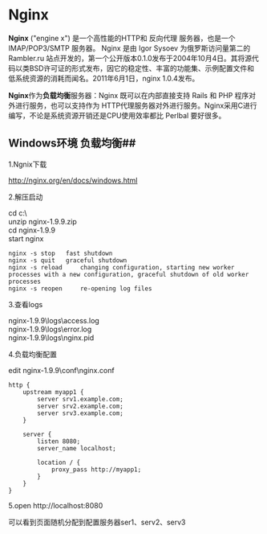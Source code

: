 # Nginx #

 **Nginx** ("engine x") 是一个高性能的HTTP和 反向代理 服务器，也是一个 IMAP/POP3/SMTP 服务器。 Nginx 是由 Igor Sysoev 为俄罗斯访问量第二的 Rambler.ru 站点开发的，第一个公开版本0.1.0发布于2004年10月4日。其将源代码以类BSD许可证的形式发布，因它的稳定性、丰富的功能集、示例配置文件和低系统资源的消耗而闻名。2011年6月1日，nginx 1.0.4发布。

**Nginx**作为**负载均衡**服务器：Nginx 既可以在内部直接支持 Rails 和 PHP 程序对外进行服务，也可以支持作为 HTTP代理服务器对外进行服务。Nginx采用C进行编写，不论是系统资源开销还是CPU使用效率都比 Perlbal 要好很多。


## Windows环境 负载均衡##
1.Ngnix下载  

http://nginx.org/en/docs/windows.html

2.解压启动

cd c:\  
unzip nginx-1.9.9.zip  
cd nginx-1.9.9  
start nginx

    nginx -s stop 	fast shutdown
    nginx -s quit 	graceful shutdown
    nginx -s reload 	changing configuration, starting new worker processes with a new configuration, graceful shutdown of old worker processes
    nginx -s reopen 	re-opening log files

3.查看logs

nginx-1.9.9\logs\access.log  
nginx-1.9.9\logs\error.log  
nginx-1.9.9\logs\nginx.pid

4.负载均衡配置

edit nginx-1.9.9\conf\nginx.conf
	
	http {
	    upstream myapp1 {
	        server srv1.example.com;
	        server srv2.example.com;
	        server srv3.example.com;
	    }

	    server {
	        listen 8080;
			server_name localhost;
	
	        location / {
	            proxy_pass http://myapp1;
	        }
	    }
	}

5.open http://localhost:8080

可以看到页面随机分配到配置服务器ser1、serv2、serv3



